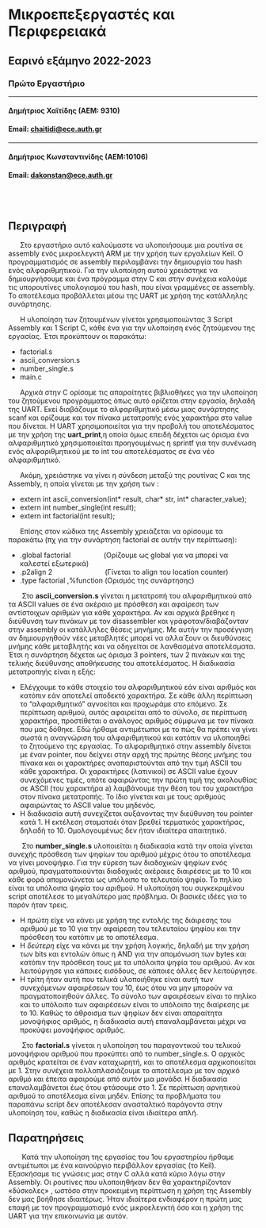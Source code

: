 # Μικροεπεξεργαστές και Περιφερειακά
## Εαρινό εξάμηνο 2022-2023
### Πρώτο Εργαστήριο
--------
#### Δημήτριος Χαϊτίδης (ΑΕΜ: 9310)
#### Email: chaitidi@ece.auth.gr
---------
#### Δημήτριος Κωνσταντινίδης (ΑΕΜ:10106)
#### Email: dakonstan@ece.auth.gr

<br/>

<br/>

## Περιγραφή
&nbsp;&nbsp;&nbsp;&nbsp;&nbsp;&nbsp;Στο εργαστήριο αυτό καλούμαστε να υλοποιήσουμε μια ρουτίνα σε assembly ενός μικροελεγκτή ARM με την χρήση των εργαλείων Keil. Ο προγραμματισμός σε assembly περιλαμβάνει την δημιουργία του hash ενός αλφαριθμητικού. Για την υλοποίηση αυτού χρειάστηκε να δημιουργήσουμε και ένα πρόγραμμα στην C και στην συνέχεια καλούμε τις υπορουτίνες υπολογισμού του hash, που είναι γραμμένες σε assembly. Το αποτέλεσμα προβάλλεται μέσω της UART με χρήση της κατάλληλης συνάρτησης.

&nbsp;&nbsp;&nbsp;&nbsp;&nbsp;&nbsp;Η υλοποίηση των ζητουμένων γίνεται χρησιμοποιώντας 3 Script Assembly και 1 Script C, κάθε ένα για την υλοποίηση ενός ζητούμενου της εργασίας. Έτσι προκύπτουν οι παρακάτω:
* factorial.s  
* ascii_conversion.s 
* number_single.s 
* main.c

&nbsp;&nbsp;&nbsp;&nbsp;&nbsp;&nbsp;Αρχικά στην C ορίσαμε τις απαραίτητες βιβλιοθήκες για την υλοποίηση του ζητούμενου προγράμματος όπως αυτό ορίζεται στην εργασία, δηλαδή της UART. Εκεί διαβάζουμε το αλφαριθμητικό μέσω μιας συνάρτησης scanf και ορίζουμε και τον πίνακα μετατροπής ενός χαρακτήρα στο value που δίνεται. Η UART χρησιμοποιείται για την προβολή του αποτελέσματος με την χρήση της **uart_print**,η  οποία όμως επειδή δέχεται ως όρισμα ένα αλφαριθμητικό χρησιμοποιείται προηγουμένως η sprintf για την συνένωση ενός αλφαριθμητικού με το int του αποτελέσματος σε ένα νέο αλφαριθμητικό.

&nbsp;&nbsp;&nbsp;&nbsp;&nbsp;&nbsp;Aκόμη, χρειάστηκε να γίνει η σύνδεση μεταξύ της ρουτίνας C και της Assembly, η οποία γίνεται με την χρήση των :
* extern int ascii_conversion(int* result, char* str, int* character_value);
* extern int number_single(int result);
* extern int factorial(int result);

&nbsp;&nbsp;&nbsp;&nbsp;&nbsp;&nbsp;Επίσης στον κώδικα της Assembly χρειάζεται να ορίσουμε τα παρακάτω (πχ για την συνάρτηση factorial σε αυτήν την περίπτωση):
* .global factorial &nbsp;&nbsp;&nbsp;&nbsp;&nbsp;&nbsp;&nbsp;&nbsp;&nbsp;&nbsp;&nbsp;&nbsp;&nbsp;&nbsp;&nbsp;&nbsp;(Ορίζουμε ως global για να μπορεί να καλεστεί εξωτερικά)
* .p2align 2 &nbsp;&nbsp;&nbsp;&nbsp;&nbsp;&nbsp; &nbsp;&nbsp;&nbsp;&nbsp;&nbsp;&nbsp;&nbsp;&nbsp;&nbsp;&nbsp;&nbsp;&nbsp;&nbsp;&nbsp;&nbsp;&nbsp;&nbsp;&nbsp; (Γίνεται το align του location counter)
* .type factorial ,%function (Ορισμός της συνάρτησης)

&nbsp;&nbsp;&nbsp;&nbsp;&nbsp;&nbsp; Στο **ascii_conversion.s** γίνεται η μετατροπή του αλφαριθμητικού από τα ASCII values σε ένα ακέραιο με πρόσθεση και αφαίρεση των αντίστοιχων αριθμών για κάθε χαρακτήρα. Αν και αρχικά βρέθηκε η διεύθυνση των πινάκων με τον disassembler και γράφοταν/διαβάζονταν στην assembly οι κατάλληλες θέσεις μηνήμης. Με αυτήν την προσέγγιση αν δημιουργηθούν νέες μεταβλητές μπορεί να αλλα΄ξουν οι διευθύνσεις μνήμης κάθε μεταβλητής και να οδηγείται σε λανθασμένα αποτελέσματα. Έτσι η συνάρτηση δέχεται ως όρισμα 3 pointers, των 2 πινάκων και της τελικής διεύθυνσης αποθήκευσης του αποτελέσματος. Η διαδικασία μετατροπηής είναι η εξής:
* Ελέγχουμε το κάθε στοιχείο του αλφαριθμητικού εάν είναι αριθμός και κατόπιν εάν αποτελεί αποδεκτό χαρακτήρα. Σε κάθε άλλη περίπτωση το “αλφαριθμητικό” αγνοείται και προχωράμε στο επόμενο. Σε περίπτωση αριθμού, αυτός αφαιρείται από το σύνολο, σε περίπτωση χαρακτήρα, προστίθεται ο ανάλογος αριθμός σύμφωνα με τον πίνακα που μας δόθηκε. Εδώ ήρθαμε αντιμέτωποι με το πώς θα πρέπει να γίνει σωστά η αναγνώριση του αλφαριθμητικού και κατόπιν να υλοποιηθεί το ζητούμενο της εργασίας. Το αλφαριθμητικό στην assembly δίνεται με έναν pointer, που δείχνει στην αρχή της πρώτης θέσης μνήμης του πίνακα και οι χαρακτήρες αναπαριστούνται από την τιμή ASCII του κάθε χαρακτήρα. Οι χαρακτήρες (λατινικοί) σε ASCII value έχουν συνεχόμενες τιμές, οπότε αφαιρώντας την πρώτη τιμή της ακολουθίας σε ASCII (του χαρακτήρα a) λαμβάνουμε την θέση του του χαρακτήρα στον πίνακα μετατροπής. Το ίδιο γίνεται και με τους αριθμούς αφαιρώντας το ASCII value του μηδενός.
* Η διαδικασία αυτή συνεχίζεται αυξάνοντας την διεύθυνση του pointer κατά 1. Η εκτέλεση σταματαέι όταν βρεθεί τερματικός χαρακτήρας, δηλαδή το 10. Ομολογουμένως δεν ήταν ιδιαίτερα απαιτητικό.

&nbsp;&nbsp;&nbsp;&nbsp;&nbsp;&nbsp; Στο **number_single.s** υλοποιείται η διαδικασία κατά την οποία γίνεται συνεχής πρόσθεση των ψηφίων του αριθμού μέχρις ότου το αποτέλεσμα να γίνει μονοψήφιο. Για την εύρεση των διαδοχικών ψηφίων ενός αριθμού, πραγματοποιούνται διαδοχικές ακέραιες διαιρέσεις με το 10 και κάθε φορά απομονώνεται ως υπόλοιπο το τελευταίο ψηφίο. Το πηλίκο είναι τα υπόλοιπα ψηφία του αριθμού.
Η υλοποίηση του συγκεκριμένου script αποτέλεσε το μεγαλύτερο μας πρόβλημα. Οι βασικές ιδέες για το παρόν ήταν τρεις. 
* Η *πρώτη* είχε να κάνει με χρήση της εντολής της διάιρεσης του αριθμού με το 10 για την αφαίρεση του τελευταίου ψηφίου και την πρόσθεση του κατόπιν με το αποτέλεσμα.
* Η *δεύτερη* είχε να κάνει με την χρήση λογικής, δηλαδή με την χρήση των bits και εντολών όπως η AND για την απομόνωση των bytes και κατόπιν την πρόσθεση τους με τα υπόλοιπα ψηφία του αριθμού. Αν και λειτούργησε για κάποιες εισόδους, σε κάποιες άλλες δεν λειτούργησε.
* Η τρίτη ήταν αυτή που τελικά υλοποιήθηκε είναι αυτή των συνεχόμενων αφαιρέσεων του 10, έως ότου να μην μπορούν να πραγματοποιηθούν άλλες. Το σύνολο των αφαιρέσεων είναι το πηλίκο και το υπόλοιπο των αφαιρέσεων είναι το υπόλοιπο της διαίρεσης με το 10. Καθώς το άθροισμα των ψηφίων δεν είναι απαραίτητα μονοψήφιος αριθμός, η διαδικασία αυτή επαναλαμβάνεται μέχρι να προκύψει μονοψήφιος αριθμός.

&nbsp;&nbsp;&nbsp;&nbsp;&nbsp;&nbsp; Στο **factorial.s** γίνεται η υλοποίηση του παραγοντικού του τελικού μονοψήφιου αριθμού που προκύπτει από το number_single.s. Ο αρχικός αριθμός κρατείται σε έναν καταχωρητή, και το αποτέλεσμα αρχικοποιείται με 1. Στην συνέχεια πολλαπλασιάζουμε το αποτέλεσμα με τον αρχικό αριθμό και έπειτα αφαιρούμε από αυτόν μια μονάδσ. Η διαδικασία επαναλαμβάνεται έως ότου φτάσουμε στο 1. Σε περίπτωση αρνητικού αριθμού το αποτέλεσμα είναι μηδέν.
Επίσης τα προβλήματα του παραπάνω script δεν αποτέλεσαν ανασταλτικό παράγοντα στην υλοποίηση του, καθώς η διαδικασία είναι ιδιαίτερα απλή.

## Παρατηρήσεις
&nbsp;&nbsp;&nbsp;&nbsp;&nbsp;&nbsp; Κατά την υλοποίηση της εργασίας του 1ου εργαστηρίου ήρθαμε αντιμέτωποι με ένα καινούργιο περιβάλλον εργασίας (το Keil). Εξασκήσαμε τις γνώσεις μας στην C αλλά κατά κύριο λόγω στην Assembly. Οι ρουτίνες που υλοποιηθήκαν δεν θα χαρακτηρίζονταν «δύσκολες» , ωστόσο στην προκειμένη περίπτωση η χρήση της Assembly δεν μας βοήθησε ιδιαιτέρως. Ήταν ιδιαίτερα ενδιαφέρον η πρώτη μας επαφή με τον προγραμματισμό ενός μικροελεγκτή όσο και η χρήση της UART για την επικοινωνία με αυτόν. 


	
